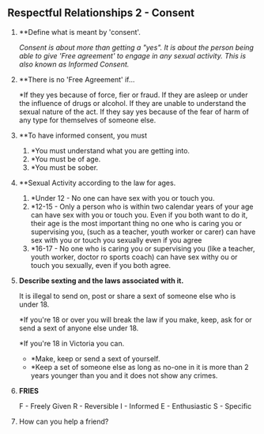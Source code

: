 ## Respectful Relationships 2 - Consent

1. **Define what is meant by 'consent'.

	*Consent is about more than getting a "yes". It is about the person being able to give 'Free agreement' to engage in any sexual activity. This is also known as Informed Consent.*
2. **There is no 'Free Agreement' if...
	
	*If they yes because of force, fier or fraud.
	If they are asleep or under the influence of drugs or alcohol.
	If they are unable to understand the sexual nature of the act.
	If they say yes because of the fear of harm of any type for themselves of someone else.

3. **To have informed consent, you must

	1.  *You must understand what you are getting into.
	2. *You must be of age.
	3. *You must be sober.

4. **Sexual Activity according to the law for ages.

	1. *Under 12 - No one can have sex with you or touch you.
	2. *12-15 - Only a person who is within two calendar years of your age can have sex with you or touch you. Even if you both want to do it, their age is the most important thing no one who is caring you or supervising you, (such as a teacher, youth worker or carer) can have sex with you or touch you sexually even if you agree
	3. *16-17 - No one who is caring you or supervising you (like a teacher, youth worker, doctor ro sports coach) can have sex withy ou or touch you sexually, even if you both agree. 

5. **Describe sexting and the laws associated with it.**
	
	It is illegal to send on, post or share a sext of someone else who is under 18.
	
	*If you're 18 or over you will break the law if you make, keep, ask for or send a sext of anyone else under 18.
	
	*If you're 18 in Victoria you can.
	- *Make, keep or send a sext of yourself.
	- *Keep a set of someone else as long as no-one in it is more than 2 years younger than you and it does not show any crimes.
6. **FRIES**

	F - Freely Given
	R - Reversible
	I - Informed
	E - Enthusiastic
	S - Specific

7. How can you help a friend?

	